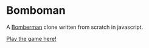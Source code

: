 # Bomboman
A [Bomberman](https://en.wikipedia.org/wiki/Bomberman) clone written from scratch in javascript.

[Play the game here!](https://notendur.hi.is/~athg17/tolvuleikjaforritun/bomboman/week3/)


